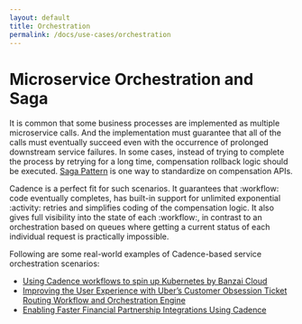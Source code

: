 ```yaml
---
layout: default
title: Orchestration
permalink: /docs/use-cases/orchestration
---
```


# Microservice Orchestration and Saga

It is common that some business processes are implemented as multiple microservice calls.
And the implementation must guarantee that all of the calls must eventually succeed even with the occurrence of prolonged downstream service failures.
In some cases, instead of trying to complete the process by retrying for a long time, compensation rollback logic should be executed.
[Saga Pattern](https://microservices.io/patterns/data/saga.html) is one way to standardize on compensation APIs.

Cadence is a perfect fit for such scenarios. It guarantees that :workflow: code eventually completes, has built-in support
for unlimited exponential :activity: retries and simplifies coding of the compensation logic. It also gives full visibility into the state of each :workflow:, in contrast to an orchestration based on queues where getting a current status of each individual request is practically impossible.

Following are some real-world examples of Cadence-based service orchestration scenarios:

 * [Using Cadence workflows to spin up Kubernetes by Banzai Cloud](https://banzaicloud.com/blog/introduction-to-cadence/)
 * [Improving the User Experience with Uber’s Customer Obsession Ticket Routing Workflow and Orchestration Engine](https://eng.uber.com/customer-obsession-ticket-routing-workflow-and-orchestration-engine/)
 * [Enabling Faster Financial Partnership Integrations Using Cadence](https://doordash.engineering/2022/05/18/enabling-faster-financial-partnership-integrations-using-cadence/)
